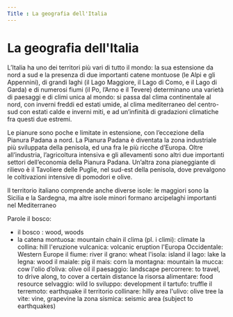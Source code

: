 ```yaml
---
Title : La geografia dell'Italia
---
```


# La geografia dell'Italia

L’Italia ha uno dei territori più vari di tutto il mondo: la sua estensione da nord a sud e la presenza di due importanti catene montuose (le Alpi e gli Appennini), di grandi laghi (il Lago Maggiore, il Lago di Como, e il Lago di Garda) e di numerosi fiumi (il Po, l’Arno e il Tevere) determinano una varietà di paesaggi e di climi unica al mondo: si passa dal clima continentale al nord, con inverni freddi ed estati umide, al clima mediterraneo del centro-sud con estati calde e inverni miti, e ad un’infinità di gradazioni climatiche fra questi due estremi.

Le pianure sono poche e limitate in estensione, con l’eccezione della Pianura Padana a nord. La Pianura Padana è diventata la zona industriale più sviluppata della penisola, ed una fra le più ricche d’Europa. Oltre all’industria, l’agricoltura intensiva e gli allevamenti sono altri due importanti settori dell’economia della Pianura Padana. Un’altra zona pianeggiante di rilievo è il Tavoliere delle Puglie, nel sud-est della penisola, dove prevalgono le coltivazioni intensive di pomodori e olive.

Il territorio italiano comprende anche diverse isole: le maggiori sono la Sicilia e la Sardegna, ma altre isole minori formano arcipelaghi importanti nel Mediterraneo

Parole il bosco: 
- il bosco : wood, woods
- la catena montuosa: mountain chain
il clima (pl. i climi): climate
la collina: hill
l'eruzione vulcanica: volcanic eruption
l'Europa Occidentale: Western Europe
il fiume: river 
il grano: wheat
l'isola: island
il lago: lake
la legna: wood
il maiale: pig
il mais: corn
la montagna: mountain
la mucca: cow
l'olio d’oliva: olive oil
il paesaggio: landscape
percorrere: to travel, to drive along, to cover a certain distance
la risorsa alimentare: food resource
selvaggio: wild
lo sviluppo: development
il tartufo: truffle
il terremoto: earthquake 
il territorio collinare: hilly area
l'ulivo: olive tree
la vite: vine, grapevine
la zona sismica: seismic area (subject to earthquakes)
